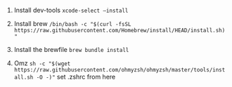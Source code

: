 1. Install dev-tools
`xcode-select –install`

2. Install brew
`/bin/bash -c "$(curl -fsSL https://raw.githubusercontent.com/Homebrew/install/HEAD/install.sh)"`

3. Install the brewfile
`brew bundle install`

4. Omz
`sh -c "$(wget https://raw.githubusercontent.com/ohmyzsh/ohmyzsh/master/tools/install.sh -O -)"`
    set .zshrc from here
